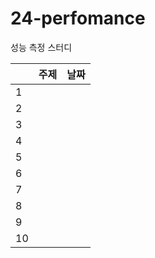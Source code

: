 # 24-perfomance
성능 측정 스터디

|     | 주제 | 날짜 | 
|-----|------|----|
|  1  |      |   |
|  2  |      |   |
|  3  |      |   |
|  4  |      |   |
|  5  |      |   |
|  6  |      |   |
|  7  |      |   |
|  8  |      |   |
|  9  |      |   |
| 10  |      |   |
